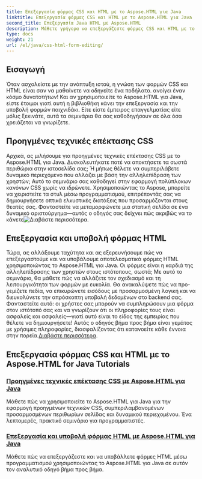 ```yaml
---
title: Επεξεργασία φόρμας CSS και HTML με το Aspose.HTML για Java
linktitle: Επεξεργασία φόρμας CSS και HTML με το Aspose.HTML για Java
second_title: Επεξεργασία Java HTML με Aspose.HTML
description: Μάθετε γρήγορα να επεξεργάζεστε φόρμες CSS και HTML με το Aspose.HTML για Java σε αυτά τα οξυδερκή σεμινάρια που ενδυναμώνουν τους προγραμματιστές με προηγμένες δεξιότητες.
type: docs
weight: 21
url: /el/java/css-html-form-editing/
---
```

## Εισαγωγή

Όταν ασχολείστε με την ανάπτυξη ιστού, η γνώση των φορμών CSS και HTML είναι σαν να μαθαίνετε να οδηγείτε ένα ποδήλατο. ανοίγει έναν κόσμο δυνατοτήτων! Και αν χρησιμοποιείτε το Aspose.HTML για Java, είστε έτοιμοι γιατί αυτή η βιβλιοθήκη κάνει την επεξεργασία και την υποβολή φορμών παιχνιδάκι. Είτε είστε έμπειρος επαγγελματίας είτε μόλις ξεκινάτε, αυτά τα σεμινάρια θα σας καθοδηγήσουν σε όλα όσα χρειάζεται να γνωρίζετε.

## Προηγμένες τεχνικές επέκτασης CSS

Αρχικά, ας μιλήσουμε για προηγμένες τεχνικές επέκτασης CSS με το Aspose.HTML για Java. Δυσκολευτήκατε ποτέ να αποκτήσετε τα σωστά περιθώρια στην ιστοσελίδα σας; Ή μήπως θέλετε να συμπεριλάβετε δυναμικό περιεχόμενο που αλλάζει με βάση την αλληλεπίδραση των χρηστών; Αυτό το σεμινάριο σας καθοδηγεί στην εφαρμογή πολύπλοκων κανόνων CSS χωρίς να ιδρώνετε. Χρησιμοποιώντας το Aspose, μπορείτε να χειριστείτε τα στυλ μέσω προγραμματισμού, επιτρέποντάς σας να δημιουργήσετε οπτικά ελκυστικές διατάξεις που προσαρμόζονται στους θεατές σας. Φανταστείτε να μεταμορφώνετε μια στατική σελίδα σε ένα δυναμικό αριστούργημα—αυτός ο οδηγός σας δείχνει πώς ακριβώς να το κάνετε![Διαβάστε περισσότερα](./advanced-css-extension/).

## Επεξεργασία και υποβολή φόρμας HTML

Τώρα, ας αλλάξουμε ταχύτητα και ας εξερευνήσουμε πώς να επεξεργαστούμε και να υποβάλουμε αποτελεσματικά φόρμες HTML χρησιμοποιώντας το Aspose.HTML για Java. Οι φόρμες είναι η καρδιά της αλληλεπίδρασης των χρηστών στους ιστότοπους, σωστά; Με αυτό το σεμινάριο, θα μάθετε πώς να αλλάζετε τον σχεδιασμό και τη λειτουργικότητα των φορμών με ευκολία. Θα ανακαλύψετε πώς να προ-γεμίζετε πεδία, να επικυρώνετε εισόδους με προσαρμοσμένη λογική και να διευκολύνετε την απρόσκοπτη υποβολή δεδομένων στο backend σας. Φανταστείτε αυτό: οι χρήστες σας μπορούν να συμπληρώσουν μια φόρμα στον ιστότοπό σας και να γνωρίζουν ότι οι πληροφορίες τους είναι ασφαλείς και ασφαλείς—γιατί αυτό είναι το είδος της εμπειρίας που θέλετε να δημιουργήσετε! Αυτός ο οδηγός βήμα προς βήμα είναι γεμάτος με χρήσιμες πληροφορίες, διασφαλίζοντας ότι κατανοείτε κάθε έννοια στην πορεία.[Διαβάστε περισσότερα](./html-form-editing/). 

## Επεξεργασία φόρμας CSS και HTML με το Aspose.HTML for Java Tutorials
### [Προηγμένες τεχνικές επέκτασης CSS με Aspose.HTML για Java](./advanced-css-extension/)
Μάθετε πώς να χρησιμοποιείτε το Aspose.HTML για Java για την εφαρμογή προηγμένων τεχνικών CSS, συμπεριλαμβανομένων προσαρμοσμένων περιθωρίων σελίδας και δυναμικού περιεχομένου. Ένα λεπτομερές, πρακτικό σεμινάριο για προγραμματιστές.
### [Επεξεργασία και υποβολή φόρμας HTML με Aspose.HTML για Java](./html-form-editing/)
Μάθετε πώς να επεξεργάζεστε και να υποβάλλετε φόρμες HTML μέσω προγραμματισμού χρησιμοποιώντας το Aspose.HTML για Java σε αυτόν τον αναλυτικό οδηγό βήμα προς βήμα.